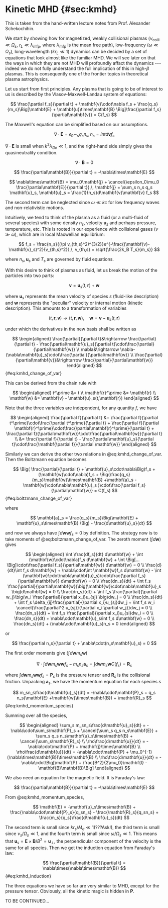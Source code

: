 # Kinetic MHD {#sec:kmhd}

This is taken from the hand-written lecture notes from Prof. Alexander Schekochihin.

We start by showing how for magnetized, weakly collisional plasmas ($\nu_\text{colli} \ll \Omega_s$, $r_L\ll \lambda_\text{mfp}$, where $\lambda_\text{mfp}$ is the mean free path), low-frequency ($\omega \ll \Omega_s$), long-wavelength ($kr_L\ll 1$) dynamics can be decided by a set of equations that look almost like the familiar MHD. We will see later on that the ways in which they are not MHD will profoundly affact the dynamics --- indeed we do not fully understand the full implication of this in high-$\beta$ plasmas. This is consequently one of the frontier topics in theoretical plasma astrophysics.

Let us start from first principles. Any plasma that is going to be of interest to us is described by the Vlasov-Maxwell-Landau system of equations:

$$
\frac{\partial f_s}{\partial t} + \mathbf{v}\cdot\nabla f_s + \frac{q_s}{m_s}\Big[\mathbf{E} + \mathbf{u}\times\mathbf{B} \Big]\frac{\partial f_s}{\partial\mathbf{v}} = C(f_s)
$$

The Maxwell's equation can be simplified based on our assumptions.

$$
\nabla\cdot\mathbf{E} = \epsilon_0 \sim_s q_s n_s,\, n_s=intd\mathbf{v}f_s
$$

$\nabla\cdot\mathbf{E}$ is small when $k^2\lambda_{De}\ll 1$, and the right-hand side simply gives the quasineutrality condition.

$$
\nabla\cdot\mathbf{B} = 0
$$

$$
\frac{\partial\mathbf{B}}{\partial t} = -\nabla\times\mathbf{E}
$$

$$
\nabla\times\mathbf{B} = \mu_0\mathbf{j} + \cancel{\epsilon_0\mu_0 \frac{\partial\mathbf{E}}{\partial t}},\, \mathbf{j} = \sum_s n_s q_s \mathbf{u}_s, \mathbf{u}_s = \frac{1}{n_s}d\mathbf{v}\mathbf{v} f_s
$$

The second term can be neglected since $\omega\ll kc$ for low frequency waves and non-relativistic motions. 

Intuitively, we tend to think of the plasma as a fluid (or a multi-fluid of several species) with some density $n_s$, velocity $\mathbf{u}_s$ and perhaps pressure, temperature, etc. This is rooted in our experience with collisional gases ($\nu\gg \omega$), which are in local Maxwellian equilibrium:

$$
f_s = \frac{n_s}{(\pi v_{th,s}^2)^{3/2}}e^{-\frac{(\mathbf{v}-\mathbf{v}_s)^2}{v_{th,s}^2}},\, v_{th,s} = \sqrt{\frac{2k_B T_s}{m_s}}
$$

where $n_s, \mathbf{u}_s$ and $T_s$ are governed by fluid equations.

With this desire to think of plasmas as fluid, let us break the motion of the particles into two parts:

$$
\mathbf{v} = \mathbf{u}_s(t,\mathbf{r}) + \mathbf{w}
$$

where $\mathbf{u}_s$ represents the mean velocity of species $s$ (fluid-like description) and $\mathbf{w}$ represents the "peculiar" velocity or internal motion (kinetic description). This amounts to a transformation of variables

$$
(t,\mathbf{r},\mathbf{v}) \rightarrow (t,\mathbf{r},\mathbf{w}),\quad\mathbf{w} = \mathbf{v} - \mathbf{u}_s(t,\mathbf{r})
$$

under which the derivatives in the new basis shall be written as

$$
\begin{aligned}
\frac{\partial}{\partial t}&\rightarrow \frac{\partial}{\partial t} - \frac{\partial\mathbf{u}_s}{\partial t}\cdot\frac{\partial}{\partial\mathbf{w}} \\
\nabla&\rightarrow \nabla-(\nabla\mathbf{u}_s)\cdot\frac{\partial}{\partial\mathbf{w}} \\
\frac{\partial}{\partial\mathbf{v}}&\rightarrow \frac{\partial}{\partial\mathbf{w}}
\end{aligned}
$$ {#eq:kmhd_change_of_var}

This can be derived from the chain rule with

$$
\begin{aligned}
t^\prime &= t \\
\mathbf{r}^\prime &= \mathbf{r} \\
\mathbf{w} &= \mathbf{v} - \mathbf{u}_s(t,\mathbf{r}) 
\end{aligned}
$$

Note that the three variables are independent, for any quantity $f$, we have

$$
\begin{aligned}
\frac{\partial f}{\partial t} &= \frac{\partial f}{\partial t^\prime}\cdot\frac{\partial t^\prime}{\partial t} + \frac{\partial f}{\partial \mathbf{r}^\prime}\cdot\frac{\partial\mathbf{r}^\prime}{\partial t} + \frac{\partial f}{\partial\mathbf{w}}\cdot\frac{\partial\mathbf{w}}{\partial t} \\
&= \frac{\partial f}{\partial t} - \frac{\partial\mathbf{u}_s}{\partial t}\cdot\frac{\mathbf{\partial f}}{\partial \mathbf{w}}
\end{aligned}
$$

Similarly we can derive the other two relations in @eq:kmhd_change_of_var. Then the Boltzmann equation becomes

$$
\Big( \frac{\partial}{\partial t} + \mathbf{u}_s\cdot\nabla\Big)f_s + (\mathbf{w}\cdot\nabla)f_s + \Big(\frac{q_s}{m_s}\mathbf{w}\times\mathbf{B} +\mathbf{a}_s -\mathbf{w}\cdot\nabla\mathbf{u}_s )\cdot\frac{\partial f_s}{\partial\mathbf{w}} = C(f_s)
$$ {#eq:boltzmann_change_of_var}

where 

$$
\mathbf{a}_s = \frac{q_s}{m_s}\Big(\mathbf{E} + \mathbf{u}_s\times\mathbf{B} \Big) - \frac{d\mathbf{u}_s}{dt}
$$

and now we always have $\int d\mathbf{w}\mathbf{w}f_s = 0$ by definition. The strategy now is to take moments of @eq:boltzmann_change_of_var. The zeroth moment ($\int d\mathbf{w}$) gives

$$
\begin{aligned}
\int \frac{df_s}{dt} d\mathbf{w} + \int (\mathbf{w}\cdot\nabla)f_s d\mathbf{w} + \int \Big[... \Big]\cdot\frac{\partial f_s}{\partial\mathbf{w}} d\mathbf{w} = 0 \\
\frac{d}{dt}\int f_s d\mathbf{w} + \nabla\cdot\int \mathbf{w}f_s d\mathbf{w} - \int (\mathbf{w}\cdot\nabla\mathbf{u}_s)\cdot\frac{\partial f_s}{\partial\mathbf{w}} d\mathbf{w} = 0 \\
\frac{dn_s}{dt} + \int f_s \frac{\partial}{\partial\mathbf{w}}\big(\mathbf{w}\cdot\nabla\mathbf{u}_s \big)d\mathbf{w} = 0 \\
\frac{dn_s}{dt} + \int f_s \frac{\partial}{\partial w_j}\big(w_i \frac{\partial}{\partial x_i}u_{sj} \big)dw_j = 0 \\
\frac{dn_s}{dt} + \int f_s \delta_{ij}\frac{\partial}{\partial x_i}u_{sj}dw_j + \int f_s  w_i \cancel{\frac{\partial^2 u_{sj}}{\partial x_i \partial w_j}}dw_j = 0 \\
\frac{dn_s}{dt} + \int f_s \frac{\partial}{\partial x_i}u_{si}dw_i = 0 \\
\frac{dn_s}{dt} + \nabla\cdot\mathbf{u}_s\int f_s d\mathbf{w} = 0 \\
\frac{dn_s}{dt} + (\nabla\cdot\mathbf{u}_s)n_s = 0
\end{aligned}
$$

or

$$
\frac{\partial n_s}{\partial t} + \nabla\cdot(n_s\mathbf{u}_s) = 0
$$

The first order moments give ($\int d\mathbf{w}m_s\mathbf{w}$)

$$
\nabla\cdot\int d\mathbf{w}m_s\mathbf{w} \mathbf{w}f_s - m_sn_s\mathbf{a}_s = \int d\mathbf{w}m_s\mathbf{w}C(f_s) = \mathbf{R}_s
$$

where $\int d\mathbf{w}m_s\mathbf{w} \mathbf{w}f_s = \mathbf{P}_s$ is the pressure tensor and  $\mathbf{R}_s$ is the collisional friction. Unpacking $\mathbf{a}_s$, we have the momentum equation for each species $s$

$$
m_sn_s\frac{d\mathbf{u}_s}{dt} = -\nabla\cdot\mathbf{P}_s + q_s n_s(\mathbf{E} +\mathbf{w}\times\mathbf{B}) + \mathbf{R}_s
$$ {#eq:kmhd_momentum_species}

Summing over all the species,

$$
\begin{aligned}
\sum_s m_sn_s\frac{d\mathbf{u}_s}{dt} = -\nabla\cdot\sum_s\mathbf{P}_s + \cancel{\sum_s q_s n_s\mathbf{E}} + \sum_s q_s n_s\mathbf{u}_s\times\mathbf{B} + \cancel{\sum_s\mathbf{R}_s} \\
\rho\frac{d\mathbf{u}}{dt} = -\nabla\cdot\mathbf{P} + \mathbf{j}\times\mathbf{B} \\
\rho\frac{d\mathbf{u}}{dt} = -\nabla\cdot\mathbf{P} + \mu_0^{-1}(\nabla\times\mathbf{B})\times\mathbf{B} \\
\rho\frac{d\mathbf{u}}{dt} = -\nabla\cdot\Big[\mathbf{P} + \frac{B^2}{2\mu_0}\mathbf{I} - \mathbf{B}\mathbf{B}\Big]
\end{aligned}
$$

We also need an equation for the magnetic field. It is Faraday's law:

$$
\frac{\partial\mathbf{B}}{\partial t} = -\nabla\times\mathbf{E}
$$

From @eq:kmhd_momentum_species,

$$
\mathbf{E} = -\mathbf{u}_s\times\mathbf{B} + \frac{\nabla\cdot\mathbf{P}_s}{q_sn_s} - \frac{\mathbf{R}_s}{q_sn_s} + \frac{m_s}{q_s}\frac{d\mathbf{u}_s}{dt}
$$

The second term is small since $kr_s/M_a \ll 1$(???Ask!), the third term is small since $\nu_s/\Omega_s\ll 1$, and the fourth term is small since $\omega/\Omega_s\ll 1$. This means that $\mathbf{u}_s = \mathbf{E}\times\mathbf{B}/B^2 = \mathbf{u}_\perp$, the perpendicular component of the velocity is the same for all species. Then we get the induction equation from Faraday's law:

$$
\frac{\partial\mathbf{B}}{\partial t} = \nabla\times(\nabla\times\mathbf{B})
$$ {#eq:kmhd_induction}

The three equations we have so far are very similar to MHD, except for the pressure tensor. Obviously, all the kinetic magic is hidden in $\mathbf{P}$.

TO BE CONTINUED...
